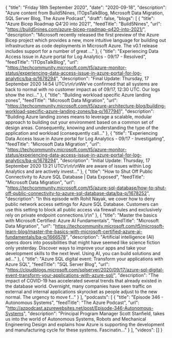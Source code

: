 {
  "title": "Friday 18th September 2020",
  "date": "2020-09-18",
  "description": "Azure content from Build5Nines, ITOpsTalkBlog, Microsoft Data Migration, SQL Server Blog, The Azure Podcast",
  "draft": false,
  "blogs": [
    {
      "title": "Azure Bicep Roadmap Q4’20 into 2021",
      "feedTitle": "Build5Nines",
      "url": "https://build5nines.com/azure-bicep-roadmap-q420-into-2021/",
      "description": "Microsoft recently released the first preview of the Azure Bicep project which provides a new, more intuitive language for building out infrastructure as code deployments in Microsoft Azure. The v0.1 release includes support for a number of great ..."
    },
    {
      "title": "Experiencing Data Access Issue in Azure portal for Log Analytics - 09/17 - Resolved",
      "feedTitle": "ITOpsTalkBlog",
      "url": "https://techcommunity.microsoft.com/t5/azure-monitor-status/experiencing-data-access-issue-in-azure-portal-for-log-analytics/ba-p/1678294",
      "description": "Final Update: Thursday, 17 September 2020 14:54 UTC\r\n\r\nWe've confirmed that all systems are back to normal with no customer impact as of 09/17, 12:30 UTC. Our logs show the inci..."
    },
    {
      "title": "Building workload specific Azure landing zones",
      "feedTitle": "Microsoft Data Migration",
      "url": "https://techcommunity.microsoft.com/t5/azure-architecture-blog/building-workload-specific-azure-landing-zones/ba-p/1677941",
      "description": "Building Azure landing zones means to leverage a scalable, modular approach to building out your environment based on a common set of design areas. Consequently, knowing and understanding the type of the application and workload (consequently call..."
    },
    {
      "title": "Experiencing Data Access Issue in Azure portal for Log Analytics - 09/17 - Investigating",
      "feedTitle": "Microsoft Data Migration",
      "url": "https://techcommunity.microsoft.com/t5/azure-monitor-status/experiencing-data-access-issue-in-azure-portal-for-log-analytics/ba-p/1678294",
      "description": "Initial Update: Thursday, 17 September 2020 13:21 UTC\r\n\r\nWe are aware of issues within Log Analytics and are actively invest..."
    },
    {
      "title": "How to Shut Off Public Connectivity to Azure SQL Database | Data Exposed",
      "feedTitle": "Microsoft Data Migration",
      "url": "https://techcommunity.microsoft.com/t5/azure-sql-database/how-to-shut-off-public-connectivity-to-azure-sql-database-data/ba-p/1678252",
      "description": "In this episode with Rohit Nayak, we cover how to deny public network access settings for Azure SQL Database. Customers can use this setting to block all public access via firewall rules and exclusively rely on private endpoint connections.\r\n"
    },
    {
      "title": "Master the basics with Microsoft Certified: Azure AI Fundamentals",
      "feedTitle": "Microsoft Data Migration",
      "url": "https://techcommunity.microsoft.com/t5/microsoft-learn-blog/master-the-basics-with-microsoft-certified-azure-ai-fundamentals/ba-p/1666578",
      "description": "Artificial intelligence (AI) opens doors into possibilities that might have seemed like science fiction only yesterday. Discover ways to improve your apps and take your development skills to the next level. Using AI, you can build solutions and ad..."
    },
    {
      "title": "Azure SQL digital event: Transform your applications with Azure SQL",
      "feedTitle": "SQL Server Blog",
      "url": "https://cloudblogs.microsoft.com/sqlserver/2020/09/17/azure-sql-digital-event-transform-your-applications-with-azure-sql/",
      "description": "The impact of COVID-19 has accelerated several trends that already existed in the database world. Overnight, many companies have seen traffic on external and internal applications skyrocket as people adjust to the new normal. The urgency to move f..."
    }
  ],
  "podcasts": [
    {
      "title": "Episode 346 - Autonomous Systems",
      "feedTitle": "The Azure Podcast",
      "url": "http://azpodcast.azurewebsites.net/post/Episode-346-Autonomous-Systems",
      "description": "Principal Program Manager Scott Stanfield, takes us into the world of Autonomous Systems, Robots and Mechanical Engineering Design and explains how Azure is supporting the development and manufacturing cycle for these systems. Fascinatin..."
    }
  ],
  "videos": []
}